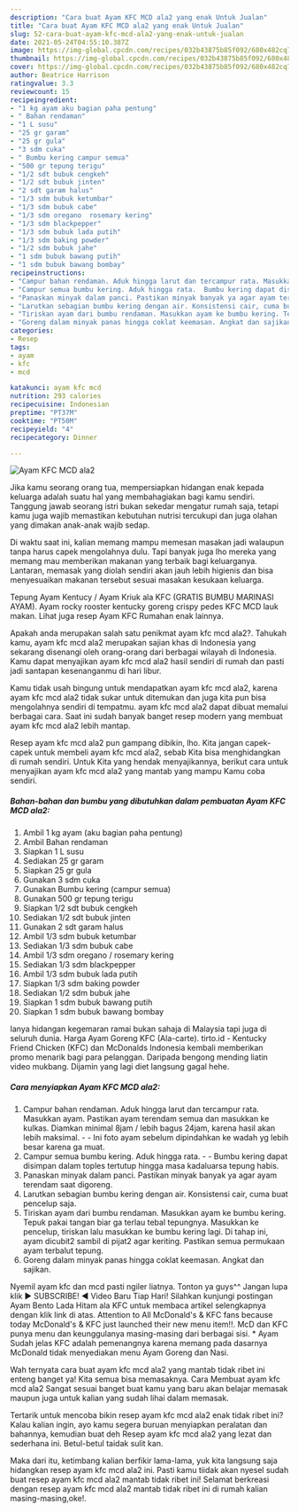 ```yaml
---
description: "Cara buat Ayam KFC MCD ala2 yang enak Untuk Jualan"
title: "Cara buat Ayam KFC MCD ala2 yang enak Untuk Jualan"
slug: 52-cara-buat-ayam-kfc-mcd-ala2-yang-enak-untuk-jualan
date: 2021-05-24T04:55:10.387Z
image: https://img-global.cpcdn.com/recipes/032b43875b85f092/680x482cq70/ayam-kfc-mcd-ala2-foto-resep-utama.jpg
thumbnail: https://img-global.cpcdn.com/recipes/032b43875b85f092/680x482cq70/ayam-kfc-mcd-ala2-foto-resep-utama.jpg
cover: https://img-global.cpcdn.com/recipes/032b43875b85f092/680x482cq70/ayam-kfc-mcd-ala2-foto-resep-utama.jpg
author: Beatrice Harrison
ratingvalue: 3.3
reviewcount: 15
recipeingredient:
- "1 kg ayam aku bagian paha pentung"
- " Bahan rendaman"
- "1 L susu"
- "25 gr garam"
- "25 gr gula"
- "3 sdm cuka"
- " Bumbu kering campur semua"
- "500 gr tepung terigu"
- "1/2 sdt bubuk cengkeh"
- "1/2 sdt bubuk jinten"
- "2 sdt garam halus"
- "1/3 sdm bubuk ketumbar"
- "1/3 sdm bubuk cabe"
- "1/3 sdm oregano  rosemary kering"
- "1/3 sdm blackpepper"
- "1/3 sdm bubuk lada putih"
- "1/3 sdm baking powder"
- "1/2 sdm bubuk jahe"
- "1 sdm bubuk bawang putih"
- "1 sdm bubuk bawang bombay"
recipeinstructions:
- "Campur bahan rendaman. Aduk hingga larut dan tercampur rata. Masukkan ayam. Pastikan ayam terendam semua dan masukkan ke kulkas. Diamkan minimal 8jam / lebih bagus 24jam, karena hasil akan lebih maksimal.  Ini foto ayam sebelum dipindahkan ke wadah yg lebih besar karena ga muat."
- "Campur semua bumbu kering. Aduk hingga rata.  Bumbu kering dapat disimpan dalam toples tertutup hingga masa kadaluarsa tepung habis."
- "Panaskan minyak dalam panci. Pastikan minyak banyak ya agar ayam terendam saat digoreng."
- "Larutkan sebagian bumbu kering dengan air. Konsistensi cair, cuma buat pencelup saja."
- "Tiriskan ayam dari bumbu rendaman. Masukkan ayam ke bumbu kering. Tepuk pakai tangan biar ga terlau tebal tepungnya. Masukkan ke pencelup, tiriskan lalu masukkan ke bumbu kering lagi. Di tahap ini, ayam dicubit2 sambil di pijat2 agar keriting. Pastikan semua permukaan ayam terbalut tepung."
- "Goreng dalam minyak panas hingga coklat keemasan. Angkat dan sajikan."
categories:
- Resep
tags:
- ayam
- kfc
- mcd

katakunci: ayam kfc mcd 
nutrition: 293 calories
recipecuisine: Indonesian
preptime: "PT37M"
cooktime: "PT50M"
recipeyield: "4"
recipecategory: Dinner

---
```



![Ayam KFC MCD ala2](https://img-global.cpcdn.com/recipes/032b43875b85f092/680x482cq70/ayam-kfc-mcd-ala2-foto-resep-utama.jpg)

Jika kamu seorang orang tua, mempersiapkan hidangan enak kepada keluarga adalah suatu hal yang membahagiakan bagi kamu sendiri. Tanggung jawab seorang istri bukan sekedar mengatur rumah saja, tetapi kamu juga wajib memastikan kebutuhan nutrisi tercukupi dan juga olahan yang dimakan anak-anak wajib sedap.

Di waktu  saat ini, kalian memang mampu memesan masakan jadi walaupun tanpa harus capek mengolahnya dulu. Tapi banyak juga lho mereka yang memang mau memberikan makanan yang terbaik bagi keluarganya. Lantaran, memasak yang diolah sendiri akan jauh lebih higienis dan bisa menyesuaikan makanan tersebut sesuai masakan kesukaan keluarga. 

Tepung Ayam Kentucy / Ayam Kriuk ala KFC (GRATIS BUMBU MARINASI AYAM). Ayam rocky rooster kentucky goreng crispy pedes KFC MCD lauk makan. Lihat juga resep Ayam KFC Rumahan enak lainnya.

Apakah anda merupakan salah satu penikmat ayam kfc mcd ala2?. Tahukah kamu, ayam kfc mcd ala2 merupakan sajian khas di Indonesia yang sekarang disenangi oleh orang-orang dari berbagai wilayah di Indonesia. Kamu dapat menyajikan ayam kfc mcd ala2 hasil sendiri di rumah dan pasti jadi santapan kesenanganmu di hari libur.

Kamu tidak usah bingung untuk mendapatkan ayam kfc mcd ala2, karena ayam kfc mcd ala2 tidak sukar untuk ditemukan dan juga kita pun bisa mengolahnya sendiri di tempatmu. ayam kfc mcd ala2 dapat dibuat memalui berbagai cara. Saat ini sudah banyak banget resep modern yang membuat ayam kfc mcd ala2 lebih mantap.

Resep ayam kfc mcd ala2 pun gampang dibikin, lho. Kita jangan capek-capek untuk membeli ayam kfc mcd ala2, sebab Kita bisa menghidangkan di rumah sendiri. Untuk Kita yang hendak menyajikannya, berikut cara untuk menyajikan ayam kfc mcd ala2 yang mantab yang mampu Kamu coba sendiri.

<!--inarticleads1-->

##### Bahan-bahan dan bumbu yang dibutuhkan dalam pembuatan Ayam KFC MCD ala2:

1. Ambil 1 kg ayam (aku bagian paha pentung)
1. Ambil  Bahan rendaman
1. Siapkan 1 L susu
1. Sediakan 25 gr garam
1. Siapkan 25 gr gula
1. Gunakan 3 sdm cuka
1. Gunakan  Bumbu kering (campur semua)
1. Gunakan 500 gr tepung terigu
1. Siapkan 1/2 sdt bubuk cengkeh
1. Sediakan 1/2 sdt bubuk jinten
1. Gunakan 2 sdt garam halus
1. Ambil 1/3 sdm bubuk ketumbar
1. Sediakan 1/3 sdm bubuk cabe
1. Ambil 1/3 sdm oregano / rosemary kering
1. Sediakan 1/3 sdm blackpepper
1. Ambil 1/3 sdm bubuk lada putih
1. Siapkan 1/3 sdm baking powder
1. Sediakan 1/2 sdm bubuk jahe
1. Siapkan 1 sdm bubuk bawang putih
1. Siapkan 1 sdm bubuk bawang bombay


Ianya hidangan kegemaran ramai bukan sahaja di Malaysia tapi juga di seluruh dunia. Harga Ayam Goreng KFC (Ala-carte). tirto.id - Kentucky Friend Chicken (KFC) dan McDonalds Indonesia kembali memberikan promo menarik bagi para pelanggan. Daripada bengong mending liatin video mukbang. Dijamin yang lagi diet langsung gagal hehe. 

<!--inarticleads2-->

##### Cara menyiapkan Ayam KFC MCD ala2:

1. Campur bahan rendaman. Aduk hingga larut dan tercampur rata. Masukkan ayam. Pastikan ayam terendam semua dan masukkan ke kulkas. Diamkan minimal 8jam / lebih bagus 24jam, karena hasil akan lebih maksimal. -  - Ini foto ayam sebelum dipindahkan ke wadah yg lebih besar karena ga muat.
1. Campur semua bumbu kering. Aduk hingga rata. -  - Bumbu kering dapat disimpan dalam toples tertutup hingga masa kadaluarsa tepung habis.
1. Panaskan minyak dalam panci. Pastikan minyak banyak ya agar ayam terendam saat digoreng.
1. Larutkan sebagian bumbu kering dengan air. Konsistensi cair, cuma buat pencelup saja.
1. Tiriskan ayam dari bumbu rendaman. Masukkan ayam ke bumbu kering. Tepuk pakai tangan biar ga terlau tebal tepungnya. Masukkan ke pencelup, tiriskan lalu masukkan ke bumbu kering lagi. Di tahap ini, ayam dicubit2 sambil di pijat2 agar keriting. Pastikan semua permukaan ayam terbalut tepung.
1. Goreng dalam minyak panas hingga coklat keemasan. Angkat dan sajikan.


Nyemil ayam kfc dan mcd pasti ngiler liatnya. Tonton ya guys^^ Jangan lupa klik ▶️ SUBSCRIBE! ◀️ Video Baru Tiap Hari! Silahkan kunjungi postingan Ayam Bento Lada Hitam ala KFC untuk membaca artikel selengkapnya dengan klik link di atas. Attention to All McDonald&#39;s &amp; KFC fans because today McDonald&#39;s &amp; KFC just launched their new menu item!!. McD dan KFC punya menu dan keunggulanya masing-masing dari berbagai sisi. * Ayam Sudah jelas KFC adalah pemenangnya karena memang pada dasarnya McDonald tidak menyediakan menu Ayam Goreng dan Nasi. 

Wah ternyata cara buat ayam kfc mcd ala2 yang mantab tidak ribet ini enteng banget ya! Kita semua bisa memasaknya. Cara Membuat ayam kfc mcd ala2 Sangat sesuai banget buat kamu yang baru akan belajar memasak maupun juga untuk kalian yang sudah lihai dalam memasak.

Tertarik untuk mencoba bikin resep ayam kfc mcd ala2 enak tidak ribet ini? Kalau kalian ingin, ayo kamu segera buruan menyiapkan peralatan dan bahannya, kemudian buat deh Resep ayam kfc mcd ala2 yang lezat dan sederhana ini. Betul-betul taidak sulit kan. 

Maka dari itu, ketimbang kalian berfikir lama-lama, yuk kita langsung saja hidangkan resep ayam kfc mcd ala2 ini. Pasti kamu tiidak akan nyesel sudah buat resep ayam kfc mcd ala2 mantab tidak ribet ini! Selamat berkreasi dengan resep ayam kfc mcd ala2 mantab tidak ribet ini di rumah kalian masing-masing,oke!.

